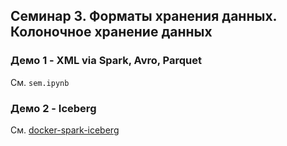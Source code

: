 ## Семинар 3. Форматы хранения данных. Колоночное хранение данных

### Демо 1 - XML via Spark, Avro, Parquet

См. `sem.ipynb`

### Демо 2 - Iceberg

См. [docker-spark-iceberg](https://github.com/tabular-io/docker-spark-iceberg)
